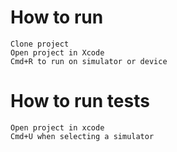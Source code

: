 # How to run

```
Clone project
Open project in Xcode
Cmd+R to run on simulator or device
```

# How to run tests

```
Open project in xcode
Cmd+U when selecting a simulator
```
